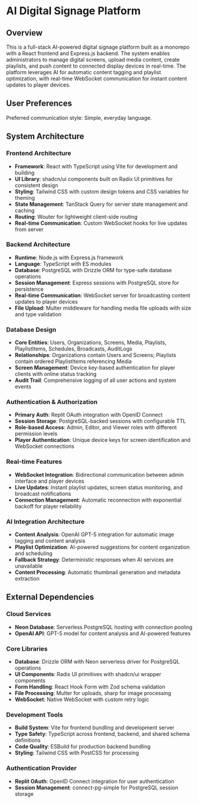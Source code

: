 # AI Digital Signage Platform

## Overview

This is a full-stack AI-powered digital signage platform built as a monorepo with a React frontend and Express.js backend. The system enables administrators to manage digital screens, upload media content, create playlists, and push content to connected display devices in real-time. The platform leverages AI for automatic content tagging and playlist optimization, with real-time WebSocket communication for instant content updates to player devices.

## User Preferences

Preferred communication style: Simple, everyday language.

## System Architecture

### Frontend Architecture
- **Framework**: React with TypeScript using Vite for development and building
- **UI Library**: shadcn/ui components built on Radix UI primitives for consistent design
- **Styling**: Tailwind CSS with custom design tokens and CSS variables for theming
- **State Management**: TanStack Query for server state management and caching
- **Routing**: Wouter for lightweight client-side routing
- **Real-time Communication**: Custom WebSocket hooks for live updates from server

### Backend Architecture
- **Runtime**: Node.js with Express.js framework
- **Language**: TypeScript with ES modules
- **Database**: PostgreSQL with Drizzle ORM for type-safe database operations
- **Session Management**: Express sessions with PostgreSQL store for persistence
- **Real-time Communication**: WebSocket server for broadcasting content updates to player devices
- **File Upload**: Multer middleware for handling media file uploads with size and type validation

### Database Design
- **Core Entities**: Users, Organizations, Screens, Media, Playlists, PlaylistItems, Schedules, Broadcasts, AuditLogs
- **Relationships**: Organizations contain Users and Screens; Playlists contain ordered PlaylistItems referencing Media
- **Screen Management**: Device key-based authentication for player clients with online status tracking
- **Audit Trail**: Comprehensive logging of all user actions and system events

### Authentication & Authorization
- **Primary Auth**: Replit OAuth integration with OpenID Connect
- **Session Storage**: PostgreSQL-backed sessions with configurable TTL
- **Role-based Access**: Admin, Editor, and Viewer roles with different permission levels
- **Player Authentication**: Unique device keys for screen identification and WebSocket connections

### Real-time Features
- **WebSocket Integration**: Bidirectional communication between admin interface and player devices
- **Live Updates**: Instant playlist updates, screen status monitoring, and broadcast notifications
- **Connection Management**: Automatic reconnection with exponential backoff for player reliability

### AI Integration Architecture
- **Content Analysis**: OpenAI GPT-5 integration for automatic image tagging and content analysis
- **Playlist Optimization**: AI-powered suggestions for content organization and scheduling
- **Fallback Strategy**: Deterministic responses when AI services are unavailable
- **Content Processing**: Automatic thumbnail generation and metadata extraction

## External Dependencies

### Cloud Services
- **Neon Database**: Serverless PostgreSQL hosting with connection pooling
- **OpenAI API**: GPT-5 model for content analysis and AI-powered features

### Core Libraries
- **Database**: Drizzle ORM with Neon serverless driver for PostgreSQL operations
- **UI Components**: Radix UI primitives with shadcn/ui wrapper components
- **Form Handling**: React Hook Form with Zod schema validation
- **File Processing**: Multer for uploads, sharp for image processing
- **WebSocket**: Native WebSocket with custom retry logic

### Development Tools
- **Build System**: Vite for frontend bundling and development server
- **Type Safety**: TypeScript across frontend, backend, and shared schema definitions
- **Code Quality**: ESBuild for production backend bundling
- **Styling**: Tailwind CSS with PostCSS for processing

### Authentication Provider
- **Replit OAuth**: OpenID Connect integration for user authentication
- **Session Management**: connect-pg-simple for PostgreSQL session storage